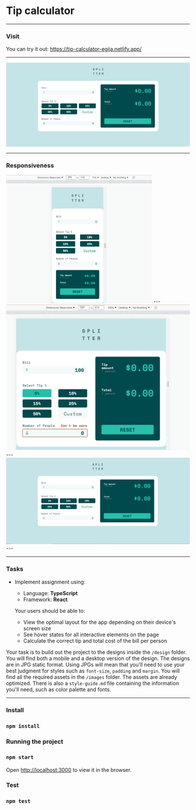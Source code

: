 # Tip calculator

-----

### Visit

You can try it out: https://tip-calculator-egija.netlify.app/

---

<img src="src/assets/gif/tipCalculator.gif" alt="gif">

---

### Responsiveness

<img src="./src/assets/images/phone.PNG" width="400">
---
<img src="./src/assets/images/capture2.PNG" width="600">
---
<img src="./src/assets/images/deskop.PNG" width="900">
---

---

### Tasks

- Implement assignment using:

    -   Language: **TypeScript**
    -   Framework: **React**

    Your users should be able to:

    - View the optimal layout for the app depending on their device's screen size
    - See hover states for all interactive elements on the page
    - Calculate the correct tip and total cost of the bill per person

Your task is to build out the project to the designs inside the `/design` folder. You will find both a mobile and a desktop version of the design.
The designs are in JPG static format. Using JPGs will mean that you'll need to use your best judgment for styles such as `font-size`, `padding` and `margin`.
You will find all the required assets in the `/images` folder. The assets are already optimized. There is also a `style-guide.md` file containing the information you'll need, such as color palette and fonts.

---

### Install 

### `npm install`

### Running the project

### `npm start`

Open [http://localhost:3000](http://localhost:3000) to view it in the browser.

### Test 

### `npm test`
